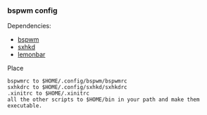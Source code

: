 ### bspwm config

Dependencies:

- [bspwm](https://github.com/baskerville/bspwm)
- [sxhkd](https://github.com/baskerville/sxhkd)
- [lemonbar](https://github.com/LemonBoy/bar)

Place
```
bspwmrc to $HOME/.config/bspwm/bspwmrc
sxhkdrc to $HOME/.config/sxhkd/sxhkdrc
.xinitrc to $HOME/.xinitrc
all the other scripts to $HOME/bin in your path and make them executable.
```
